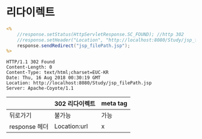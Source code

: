 # 리다이렉트

```jsp
<% 
    //response.setStatus(HttpServletResponse.SC_FOUND);	//http 302
    //response.setHeader("Location", "http://localhost:8080/Study/jsp_filePath.jsp");
    response.sendRedirect("jsp_filePath.jsp"); 
%>
```
```
HTTP/1.1 302 Found
Content-Length: 0
Content-Type: text/html;charset=EUC-KR
Date: Thu, 16 Aug 2018 00:30:19 GMT
Location: http://localhost:8080/Study/jsp_filePath.jsp
Server: Apache-Coyote/1.1
```


||302 리다이렉트|meta tag|
|---|----|---|
|뒤로가기|불가능|가능|
|response 헤더| Location:url|x|
